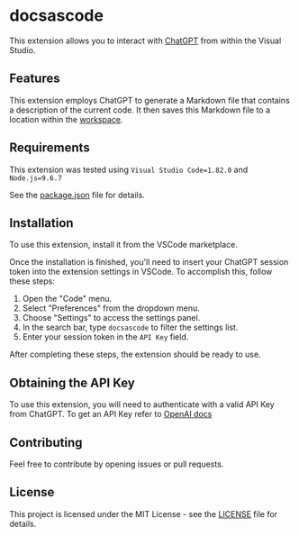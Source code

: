 # docsascode

This extension allows you to interact with [ChatGPT](https://chat.openai.com/) from within the Visual Studio.

## Features

This extension employs ChatGPT to generate a Markdown file that contains a description of the current code. It then saves this Markdown file to a location within the [workspace](https://code.visualstudio.com/docs/editor/workspaces).

## Requirements

This extension was tested using `Visual Studio Code=1.82.0` and `Node.js=9.6.7`

See the [package.json](./package.json) file for details.

## Installation

To use this extension, install it from the VSCode marketplace.

Once the installation is finished, you'll need to insert your ChatGPT session token into the extension settings in VSCode. To accomplish this, follow these steps:

1. Open the "Code" menu.
2. Select "Preferences" from the dropdown menu.
3. Choose "Settings" to access the settings panel.
4. In the search bar, type `docsascode` to filter the settings list.
5. Enter your session token in the `API Key` field.

After completing these steps, the extension should be ready to use.

## Obtaining the API Key

To use this extension, you will need to authenticate with a valid API Key from ChatGPT. To get an API Key refer to [OpenAI docs](https://help.openai.com/en/articles/4936850-where-do-i-find-my-secret-api-key)

## Contributing

Feel free to contribute by opening issues or pull requests.

## License

This project is licensed under the MIT License - see the [LICENSE](./LICENSE) file for details.  
